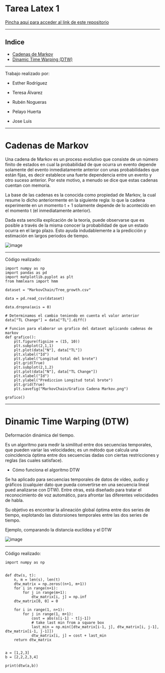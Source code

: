 # Tarea Latex 1

[Pincha aqui para acceder al link de este repositorio](https://github.com/tereesaalvarez/Tarea-Latex-1.git)

---

## Indice
* [Cadenas de Markov](#1)
* [Dinamic Time Warping (DTW)](#2)

---

Trabajo realizado por: 

*  Esther Rodríguez 

*  Teresa Álvarez 

*  Rubén Nogueras

*  Pelayo Huerta

*  Jose Luis

---
  
  # Cadenas de Markov<a name="1"></a>
  
  Una cadena de Markov es un proceso evolutivo que consiste de un número finito de estados en cual la probabilidad de que ocurra un evento depende solamente del evento inmediatamente anterior con unas probabilidades que están fijas, es decir establece una fuerte dependencia entre un evento y otro suceso anterior.
Por este motivo, a menudo se dice que estas cadenas cuentan con memoria.

La base de las cadenas es la conocida como propiedad de Markov, la cual resume lo dicho anteriormente en la siguiente regla: lo que la cadena experimente en un momento t + 1 solamente depende de lo acontecido en el momento t (el inmediatamente anterior).

Dada esta sencilla explicación de la teoría, puede observarse que es posible a través de la misma conocer la probabilidad de que un estado ocurra en el largo plazo. Esto ayuda indudablemente a la predicción y estimación en largos periodos de tiempo.

![image](https://user-images.githubusercontent.com/91721860/193780269-711ade0f-0da7-4dbc-8ec2-340b099418a6.png)

---

Código realizado:

```Python3
import numpy as np
import pandas as pd
import matplotlib.pyplot as plt
from hmmlearn import hmm

dataset = "MarkovChain/Tree_growth.csv"

data = pd.read_csv(dataset)

data.dropna(axis = 0)

# Determinamos el cambio teniendo en cuenta el valor anterior
data["TL Change"] = data["TL"].diff()

# Funcion para elaborar un grafico del dataset aplicando cadenas de markov
def grafico():
    plt.figure(figsize = (15, 10))
    plt.subplot(2,1,1)
    plt.plot(data["N"], data["TL"])
    plt.xlabel("Id")
    plt.ylabel("Longitud total del brote")
    plt.grid(True)
    plt.subplot(2,1,2)
    plt.plot(data["N"], data["TL Change"])
    plt.xlabel("Id")
    plt.ylabel("Prediccion Longitud total brote")
    plt.grid(True)
    plt.savefig("MarkovChain/Grafico Cadena Markov.png")

grafico()

```

---
  
# Dinamic Time Warping (DTW)<a name="2"></a>
Deformación dinámica del tiempo.

Es un algoritmo para medir la similitud entre dos secuencias temporales, que pueden variar las velocidades; es un método que calcula una coincidencia óptima entre dos secuencias dadas con ciertas restricciones y reglas (las cuales satisface).

* Cómo funciona el algoritmo DTW

Se ha aplicado para secuencias temporales de datos de vídeo, audio y gráficos (cualquier dato que pueda convertirse en una secuencia lineal pued analizarse con DTW).
Entre otras, está diseñado para tratar el reconocimiento de voz automático, para afrontar las diferentes velocidades de habla.

Su objetivo es encontrar la alineación global óptima entre dos series de tiempo, explotando las distorsiones temporales entre las dos series de tiempo.

Ejemplo, comparando la distancia euclídea y el DTW

![image](https://user-images.githubusercontent.com/91721860/193786916-10777e35-933b-4cf8-990f-e0f9d57021cd.png)

---

Código realizado: 

```Python3
import numpy as np


def dtw(s, t):
    n, m = len(s), len(t)
    dtw_matrix = np.zeros((n+1, m+1))
    for i in range(n+1):
        for j in range(m+1):
            dtw_matrix[i, j] = np.inf
    dtw_matrix[0, 0] = 0
    
    for i in range(1, n+1):
        for j in range(1, m+1):
            cost = abs(s[i-1] - t[j-1])
            # take last min from a square box
            last_min = np.min([dtw_matrix[i-1, j], dtw_matrix[i, j-1], dtw_matrix[i-1, j-1]])
            dtw_matrix[i, j] = cost + last_min
    return dtw_matrix


a = [1,2,3]
b = [2,2,2,3,4]

print(dtw(a,b))

```
